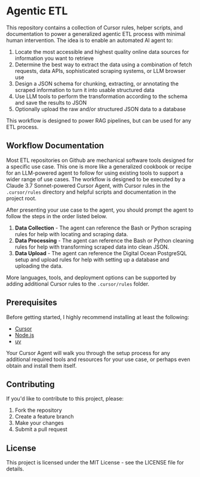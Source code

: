 # Agentic ETL

This repository contains a collection of Cursor rules, helper scripts, and documentation to power a generalized agentic ETL process with minimal human intervention. The idea is to enable an automated AI agent to: 

1. Locate the most accessible and highest quality online data sources for information you want to retrieve
2. Determine the best way to extract the data using a combination of fetch requests, data APIs, sophisticated scraping systems, or LLM browser use
3. Design a JSON schema for chunking, extracting, or annotating the scraped information to turn it into usable structured data
4. Use LLM tools to perform the transformation according to the schema and save the results to JSON
5. Optionally upload the raw and/or structured JSON data to a database

This workflow is designed to power RAG pipelines, but can be used for any ETL process. 

## Workflow Documentation

Most ETL repositories on Github are mechanical software tools designed for a specific use case. This one is more like a generalized cookbook or recipe for an LLM-powered agent to follow for using existing tools to support a wider range of use cases. The workflow is designed to be executed by a Claude 3.7 Sonnet-powered Cursor Agent, with Cursor rules in the `.cursor/rules` directory and helpful scripts and documentation in the project root.

After presenting your use case to the agent, you should prompt the agent to follow the steps in the order listed below.

1. **Data Collection** - The agent can reference the Bash or Python scraping rules for help with locating and scraping data.
2. **Data Processing** - The agent can reference the Bash or Python cleaning rules for help with transforming scraped data into clean JSON.
3. **Data Upload** - The agent can reference the Digital Ocean PostgreSQL setup and upload rules for help with setting up a database and uploading the data.

More languages, tools, and deployment options can be supported by adding additional Cursor rules to the `.cursor/rules` folder.

## Prerequisites

Before getting started, I highly recommend installing at least the following:

- [Cursor](https://www.cursor.com/)
- [Node.js](https://nodejs.org/en/download/)
- [uv](https://docs.astral.sh/uv/getting-started/installation/)

Your Cursor Agent will walk you through the setup process for any additional required tools and resources for your use case, or perhaps even obtain and install them itself.

## Contributing

If you'd like to contribute to this project, please:

1. Fork the repository
2. Create a feature branch
3. Make your changes
4. Submit a pull request

## License

This project is licensed under the MIT License - see the LICENSE file for details.


